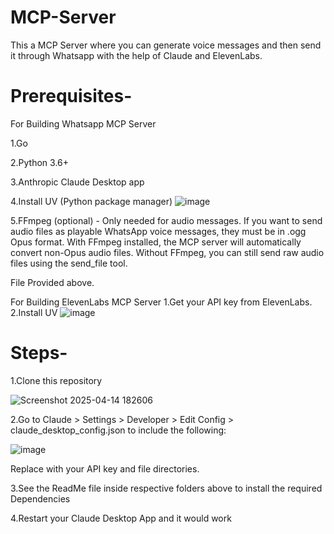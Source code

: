 # MCP-Server

This a MCP Server where you can generate voice messages and then send it through Whatsapp with the help of Claude and ElevenLabs.
# Prerequisites-
For Building Whatsapp MCP Server

1.Go

2.Python 3.6+

3.Anthropic Claude Desktop app 

4.Install UV (Python package manager) ![image](https://github.com/user-attachments/assets/c7c304ed-31a8-4652-86e9-2aba3c79fda8)


5.FFmpeg (optional) - Only needed for audio messages. If you want to send audio files as playable WhatsApp voice messages, they must be in .ogg Opus format. With FFmpeg installed, the MCP server will automatically convert non-Opus audio files. Without FFmpeg, you can still send raw audio files using the send_file tool.

File Provided above.

For Building ElevenLabs MCP Server
1.Get your API key from ElevenLabs.
2.Install UV ![image](https://github.com/user-attachments/assets/feef6fb5-f750-4cd4-a5b3-c67799ae74fc)


# Steps-
1.Clone this repository

![Screenshot 2025-04-14 182606](https://github.com/user-attachments/assets/19637795-9f68-4839-92de-2d736da6f3e2)

2.Go to Claude > Settings > Developer > Edit Config > claude_desktop_config.json to include the following:

![image](https://github.com/user-attachments/assets/aa36d719-352c-4cf7-9827-5e36eabc35bd)

Replace with your API key and file directories.

3.See the ReadMe file inside respective folders above to install the required Dependencies

4.Restart your Claude Desktop App and it would work



